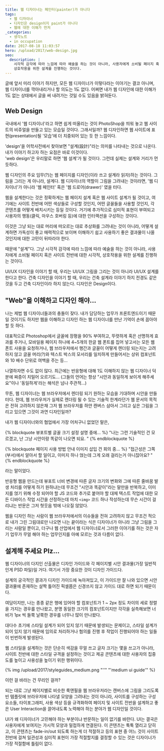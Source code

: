 ```yaml
---
title: 웹 디자이너는 페인터(painter)가 아니다
tags:
  - 웹 디자이너
  - 디자인은 design이지 paint가 아니다
  - 웹에 대한 이해가 먼저
_categories:
  - 생각노트
  - in occupation
date: 2017-08-18 11:03:57
hero: /upload/2017/web-design.jpg
seo:
  description: |
    시각적 감각에 따라 느낌에 따라 예술을 하는 것이 아니라, 사용자에게 소비될 페이지 혹은 사이트 전반에 대한 시각적,
    상호작용을 위한 설계를 진행하는 것이다.
---
```



글에 앞서 미리 이야기 하지만, 모든 웹 디자이너가 이렇다라는 이야기는 결코 아니며,
웹 디자이너를 깍아내리거나 할 의도는 1도 없다. 어쩌면 내가 웹 디자인에 대한 이해가
1도 없는 상태에서 글을 써 내려가는 것일 수도 있음을 밝혀둔다.

## Web Design

국내에서 '웹 디자이너'라고 하면 쉽게 떠올리는 것이 PhotoShop을 띄워 놓고 웹 사이트의
비쥬얼을 만들고 있는 모습일 것이다. 그래서일까? 웹 디자인하면 웹 사이트에 표현(presentation)될
'모습'에 더 치중되어 있는 듯 한 느낌이다.

'design'을 어학사전에서 찾아보면 "설계(設計)"라는 의미를 나타내는 것으로 나온다. 내가
이야기 하고자 하는 요점은 바로 이것이다. <br>
'web design'은 우리말로 하면 '웹 설계'가 될 것이다. 그런데 실제는 설계와 거리가 먼
듯하다.

웹 디자인의 주요 임무(?)는 웹 페이지를 디자인(이라 쓰고 설계라 읽자)하는 것이다.
그림을 그리는 게 아니라, 설계다. 웹 디자이너의 역할이 그림을 그려내는 것이라면,
'웹 디자이너'가 아니라 '웹 페인터' 혹은 '웹 드로어(drawer)' 였을 터다.

웹을 설계한다는 것은 정확하게는 웹 페이지 설계 혹은 웹 사이트 설계가 될 것이고,
여기에는 사이트 전반에 어떤 색상들로 구성할 것인지, 어떤 글꼴들을 사용할 것인지,
각 콘텐츠를 어떻게 배치시키는 등일 것이다. 거기에 추가적으로 심미적 표현이 부여되고
사용자의 행동(클릭, 마우스 호버링 등)에 대한 인터랙션을 구성하는 것이다.

이것은 그냥 되는 대로 머리에 떠오르는 대로 추상화를 그려내는 것이 아니라,
어떻게 설계하면 가독성이 좋고 매력적으로 보이며 이해하기 쉽고 사용하기 좋은 결과물이
나올 것인지에 대한 고민이 뒤따라야 한다.

때문에 "설계"다. 그냥 시각적 감각에 따라 느낌에 따라 예술을 하는 것이 아니라,
사용자에게 소비될 페이지 혹은 사이트 전반에 대한 시각적, 상호작용을 위한 설계를 진행하는 것이다.

UI/UX 디자인을 이야기 할 때, 우리는 UI/UX 그림을 그리는 것이 아니라 UI/UX 설계를 한다고 한다.
건축 디자인을 이야기 할 때, 우리는 건축 설계라 이야기 하지 전경도 같은 것을 두고 건축 디자인이라 하지 않는다.
디자인은 Design이다.

## "Web"을 이해하고 디자인 해야...

나는 제법 웹 디자이너들과의 충돌이 잦다. 내가 담당하는 업무가 프론트엔드이기 때문일 것이기도 하지만
웹을 이해하고 디자인 하는 웹 디자이너를 만난 기억이 손에 꼽아야 할 듯 하다.

대표적으로 Photoshop에서 글꼴에 장평을 90% 부여하고, 뚜렷하게 혹은 선명하게 효과를 주거나,
모바일용 페이지 하나에 4~5개의 한글 웹 폰트를 집어 넣고서는 모든 웹 폰트 사용을 요청하거나,
웹 브라우저에서 행간과 글꼴이 어떻게 렌더링 되는지는 고려하지 않고 글꼴 머리(?)와 텍스트 박스의 모서리를
일치하게 만들어서는 상위 컴포넌트와 10 배수 단위로 여백을 주는 등...

나열하자면 수도 없이 많다. 최근에는 반응형에 대해 1도 이해하지 않는 웹 디자이너 덕분에 짜증이
치밀어 오르기도... (그들의 언어는 항상 "시안과 동일하게 보이게 해주세요"이나 '동일하게'라는 해석은 넘나 주관적...)

무튼, 웹 디자이너는 웹 브라우저에서 렌더링 되기 원하는 모습을 기대하며 시안을 만들 터다. 헌데, 웹
브라우저가 실제로 렌더링 될 수 있는 기술적 한계라던가 웹 문서의 목적은 전혀 고려하지 않은채
그저 웹 브라우저를 하얀 캔버스 삼아서 그리고 싶은 그림을 그리고 있으면 그것이 과연 디자인일까?

내가 웹 디자이너와의 협업에서 가장 어처구니 없었던 말은,

{% blockquote 뷰포트별 글꼴 크기 설정 설명 중에... %}
&quot;나는 그런 기술적인 건 모르겠고, 난 그냥 시안이랑 똑같이 나오면 되요. &quot;
{% endblockquote %}


{% blockquote 페이지 사용 방법 안내 이미지 삽입 건 회의 중... %}
&quot;접근성은 그쪽(부서)에서 알아서 할 일이고, 이미지 하나 얹는데 그게 오래 걸리는거 아니잖아요? &quot;
{% endblockquote %}

라는 말이었다.

반응형 웹을 만드는데 뷰포트 너비 변경에 따른 글자 크기의 변화와 그에 따른 줄바꿈 발생 처리를
어떻게 하기 원하냐는데 무조건 "시안과 똑같이"라는 말만을 반복하고, 이미지를 얹기 위해 수정 되어야 할
JS 코드와 추가로 붙어야 할 대체 텍스트 작업에 대한 모든 디바이스 작업 시간을 산정하는데 마치
<code class="language-markup">&lt;img></code> 코드 하나 작성하는데 무슨 시간이 걸리냐는 반문은 그저
헛웃음 밖에 나오질 않았다.

웹을 디자인 하는 사람이 웹 브라우저에서의 이슈들을 전혀 고려하지 않고 무조건 적으로
내가 그린 그림대로만 나오면 나는 끝이라는 식은 디자이너가 아니라 그냥 그림을 그리는 사람일 뿐이고,
더구나 웹 산업에서 웹 디자이너로서 그러한 이야기를 하는 것은 자기 업무가 무얼 해야 하는 업무인지를
아예 모르는 것과 다름이 없다.

## 설계해 주세요 Plz...

웹 디자이너의 다지인 산출물은 디자인 가이드와 각 페이지별 시안 결과물(가장 일반적인게 PSD 파일)일 거다.
여기서 가장 중요한 것이 디자인 가이드다.

설계의 궁극적인 결과가 디자인 가이드에 녹아져있고, 이 가이드만 잘 나와 있으면 시안 결과물에 존재하는
살짝 틀어진 픽셀쯤은 신경쓰지 않고 가이드 대로 하면 되기 때문이다.

여담이지만, 나는 종종 같은 행에 있어야 할 컴포넌트가 1 ~ 2px 정도 차이의 세로 정렬을 가지는 경우를 만나왔고,
분명 동일한 크기의 컴포넌트이지만 각각을 실측해보면 너비가 1px 씩 들쭉 날쭉한 경우를 너무나 많이 만나왔다.

대다수 초기에 스타일 설계가 되어 있지 않기 때문에 발생되는 문제이고, 스타일 설계가 되어 있지 않기 때문에
임의로 처리하거나 협의를 진행 후 작업이 진행되어야 하는 일들이 빈번하게 발생된다.

웹 스타일을 설계하는 것은 단순히 색감을 무얼 쓰고 글자 크기는 몇을 쓰고가 아니라, 사이트 전반에 대한
스타일 규격을 설정하는 것이고 제공 콘텐츠에 대한 사용자의 집중도를 높이고 사용성을 높이기 위한 행위이다.

<p>
  {% img /upload/2017/styleguides_medium.png "''" "'medium ui guide'" %}
</p>

이런 걸 바라는 건 무리인 걸까?

되는 대로 그냥 페이지별로 비슷한 룩앤필을 웹 브라우저라는 캔버스에 그림을 그리도록 빈 템플릿에 브라우저에
나타낼 모양을 그려내는 것이 아니라, 사이트를 구성하는 구성 요소들, 타이포그래피, 사용 색상 등을 규격화하여
페이지 및 사이트 전반을 설계하고 좋은 User Interaction을 끌어내도록 노력해야 하는 분야가 웹 디자인일 것이다.

UI가 왜 디자이너가 고민해야 하는 부분이냐 반문하는 일이 없기를 바란다. UI는 결국은 사용자에게 보여지는
가시적 모양과 밀접하게 연결된다. 이 콘텐츠는 툭툭 열리고 닫히고, 이 콘텐츠는 fade-in/out 되도록 하는게
더 적절하고 등의 표현 중 어느 것이 사이트 전반에 걸쳐 일관성과 심미적 표현이 가장 적절할지를 결정할 수 있는
것은 디자이너가 가장 적절함에 틀림이 없다.
